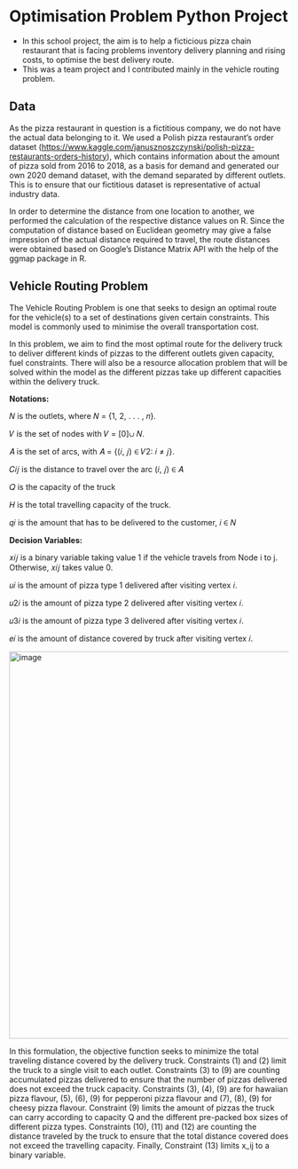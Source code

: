 # Optimisation Problem Python Project
- In this school project, the aim is to help a ficticious pizza chain restaurant that is facing problems inventory delivery planning and rising costs, to optimise the best delivery route.
- This was a team project and I contributed mainly in the vehicle routing problem.

## Data
As the pizza restaurant in question is a fictitious company, we do not have the actual data belonging to it. We used a Polish pizza restaurant’s order dataset (https://www.kaggle.com/janusznoszczynski/polish-pizza-restaurants-orders-history), which contains information about the amount of pizza sold from 2016 to 2018, as a basis for demand and generated our own 2020 demand dataset, with the demand separated by different outlets. This is to ensure that our fictitious dataset is representative of actual industry data.

In order to determine the distance from one location to another, we performed the calculation of the respective distance values on R. Since the computation of distance based on Euclidean geometry may give a false impression of the actual distance required to travel, the route distances were obtained based on Google’s Distance Matrix API with the help of the ggmap package in R.

## Vehicle Routing Problem
The Vehicle Routing Problem is one that seeks to design an optimal route for the vehicle(s) to a set of destinations given certain constraints. This model is commonly used to minimise the overall transportation cost.

In this problem, we aim to find the most optimal route for the delivery truck to deliver different kinds of pizzas to the different outlets given capacity, fuel constraints. There will also be a resource allocation problem that will be solved within the model as the different pizzas take up different capacities within the delivery truck.

**Notations:**

𝑁 is the outlets, where 𝑁 = {1, 2, . . . , 𝑛}.

𝑉 is the set of nodes with  𝑉 = [0]∪ 𝑁.

𝐴 is the set of arcs, with 𝐴 = {(𝑖, 𝑗) ∈ 𝑉2: 𝑖 ≠ 𝑗}.

𝐶𝑖𝑗 is the distance to travel over the arc (𝑖, 𝑗) ∈ 𝐴

𝑄 is the capacity of the truck

𝐻 is the total travelling capacity of the truck.

𝑞𝑖 is the amount that has to be delivered to the customer, 𝑖 ∈ 𝑁

**Decision Variables:**

𝑥𝑖𝑗 is a binary variable taking value 1 if the vehicle travels from Node i to j. Otherwise, 𝑥𝑖𝑗 takes value 0.

𝑢𝑖 is the amount of pizza type 1 delivered after visiting vertex 𝑖.

𝑢2𝑖 is the amount of pizza type 2 delivered after visiting vertex 𝑖.

𝑢3𝑖 is the amount of pizza type 3 delivered after visiting vertex 𝑖.

𝑒𝑖 is the amount of distance covered by truck after visiting vertex 𝑖.

<img width="698" alt="image" src="https://user-images.githubusercontent.com/69724535/218639852-872382a5-18e5-451f-bcaa-dd9865c108b8.png">

In this formulation, the objective function seeks to minimize the total traveling distance covered by the delivery truck. Constraints (1) and (2) limit the truck to a single visit to each outlet. Constraints (3) to (9) are counting accumulated pizzas delivered to ensure that the number of pizzas delivered does not exceed the truck capacity. Constraints (3), (4), (9) are for hawaiian pizza flavour, (5), (6), (9) for pepperoni pizza flavour and (7), (8), (9) for cheesy pizza flavour. Constraint (9) limits the amount of pizzas the truck can carry according to capacity Q and the different pre-packed box sizes of different pizza types. Constraints (10), (11) and (12) are counting the distance traveled by the truck to ensure that the total distance covered does not exceed the travelling capacity. Finally, Constraint (13) limits x_ij to a binary variable.


